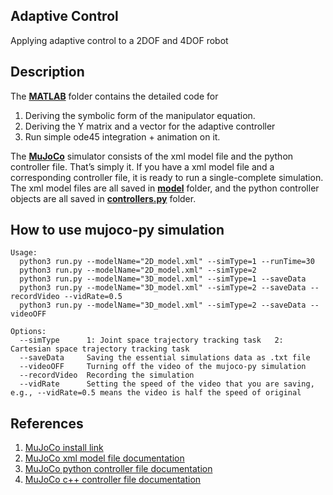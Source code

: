**Adaptive Control**
---
Applying adaptive control to a 2DOF and 4DOF robot

**Description**
---
The [**MATLAB**](./MATLAB) folder contains the detailed code for
1. Deriving the symbolic form of the manipulator equation.
2. Deriving the Y matrix and a vector for the adaptive controller
3. Run simple ode45 integration + animation on it.

The [**MuJoCo**](./MuJoCo) simulator consists of the xml model file and the python controller file. That’s simply it. If you have a xml model file and a corresponding controller file, it is ready to run a single-complete simulation. The xml model files are all saved in [**model**](./MuJoCo/models) folder, and the python controller objects are all saved in [**controllers.py**](./MuJoCo/controllers.py) folder.

**How to use mujoco-py simulation**
---

```
Usage:
  python3 run.py --modelName="2D_model.xml" --simType=1 --runTime=30
  python3 run.py --modelName="2D_model.xml" --simType=2
  python3 run.py --modelName="3D_model.xml" --simType=1 --saveData
  python3 run.py --modelName="3D_model.xml" --simType=2 --saveData --recordVideo --vidRate=0.5
  python3 run.py --modelName="3D_model.xml" --simType=2 --saveData --videoOFF

Options:
  --simType      1: Joint space trajectory tracking task   2: Cartesian space trajectory tracking task
  --saveData     Saving the essential simulations data as .txt file
  --videoOFF     Turning off the video of the mujoco-py simulation
  --recordVideo  Recording the simulation
  --vidRate      Setting the speed of the video that you are saving, e.g., --vidRate=0.5 means the video is half the speed of original

```

**References**
---
1. [MuJoCo install link](https://www.roboti.us/index.html)
2. [MuJoCo xml model file documentation](http://mujoco.org/book/XMLreference.html)
3. [MuJoCo python controller file documentation](https://openai.github.io/mujoco-py/build/html/index.html)
3. [MuJoCo c++    controller file documentation](http://mujoco.org/book/APIreference.html)
